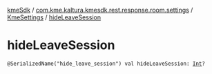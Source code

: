[kmeSdk](../../index.md) / [com.kme.kaltura.kmesdk.rest.response.room.settings](../index.md) / [KmeSettings](index.md) / [hideLeaveSession](./hide-leave-session.md)

# hideLeaveSession

`@SerializedName("hide_leave_session") val hideLeaveSession: `[`Int`](https://kotlinlang.org/api/latest/jvm/stdlib/kotlin/-int/index.html)`?`